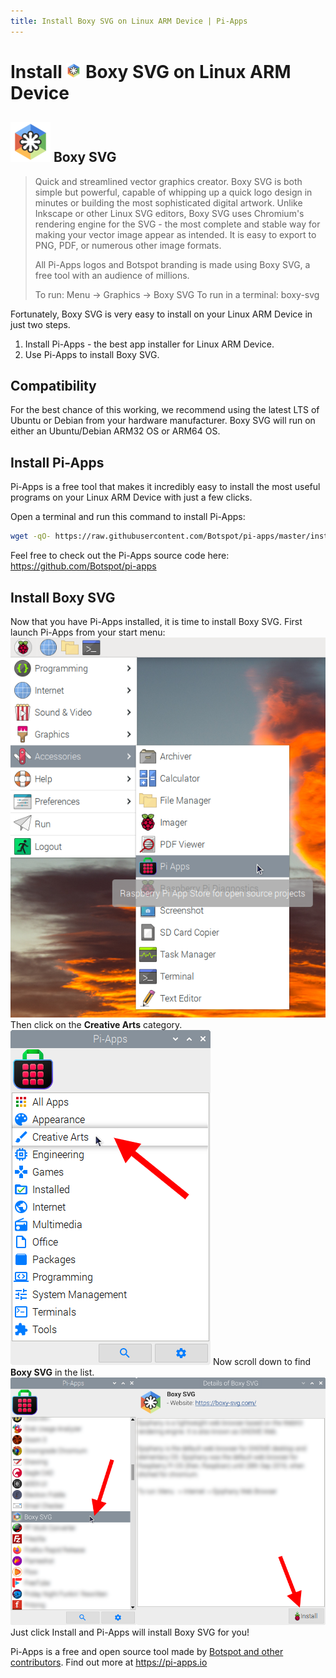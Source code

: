 ```yaml
---
title: Install Boxy SVG on Linux ARM Device | Pi-Apps
---
```

<div class="simple-install-content content">

# Install <img src="/img/app-icons/Boxy SVG/icon-64.png" height=24> Boxy SVG on Linux ARM Device

## <img src="/img/app-icons/Boxy SVG/icon-64.png"> Boxy SVG
> Quick and streamlined vector graphics creator.
> Boxy SVG is both simple but powerful, capable of whipping up a quick logo design in minutes or building the most sophisticated digital artwork. Unlike Inkscape or other Linux SVG editors, Boxy SVG uses Chromium's rendering engine for the SVG - the most complete and stable way for making your vector image appear as intended. It is easy to export to PNG, PDF, or numerous other image formats.
> 
> All Pi-Apps logos and Botspot branding is made using Boxy SVG, a free tool with an audience of millions.
> 
> To run: Menu -> Graphics -> Boxy SVG
> To run in a terminal: boxy-svg

Fortunately, Boxy SVG is very easy to install on your Linux ARM Device in just two steps.
1. Install Pi-Apps - the best app installer for Linux ARM Device.
2. Use Pi-Apps to install Boxy SVG.
</div>
<div class="simple-install-content content">

## Compatibility
For the best chance of this working, we recommend using the latest LTS of Ubuntu or Debian from your hardware manufacturer.
Boxy SVG will run on either an Ubuntu/Debian ARM32 OS or ARM64 OS.
</div>
<div class="simple-install-content content">

## Install Pi-Apps

Pi-Apps is a free tool that makes it incredibly easy to install the most useful programs on your Linux ARM Device with just a few clicks.

Open a terminal and run this command to install Pi-Apps:
```bash
wget -qO- https://raw.githubusercontent.com/Botspot/pi-apps/master/install | bash
```
Feel free to check out the Pi-Apps source code here: https://github.com/Botspot/pi-apps
</div>
<div class="simple-install-content content">

## Install Boxy SVG

Now that you have Pi-Apps installed, it is time to install Boxy SVG.
First launch Pi-Apps from your start menu:
<img src="/img/start-menu.png">
Then click on the <b>Creative Arts</b> category.
<img src="/img/category-selections/Creative Arts.png">
Now scroll down to find <b>Boxy SVG</b> in the list.
<img src="/img/app-icons/Boxy SVG/app-selection.png">
Just click Install and Pi-Apps will install Boxy SVG for you!
</div>
<div class="simple-install-content content">

Pi-Apps is a free and open source tool made by [Botspot and other contributors](/about/#contributors). Find out more at https://pi-apps.io
</div>
